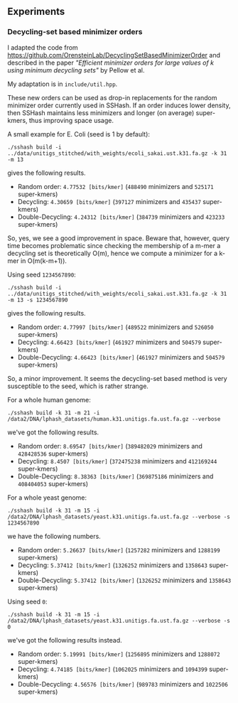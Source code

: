 Experiments
-----------

### Decycling-set based minimizer orders

I adapted the code from https://github.com/OrensteinLab/DecyclingSetBasedMinimizerOrder and described in the paper
*"Efficient minimizer orders for large values of k using minimum decycling sets"* by Pellow et al.

My adaptation is in `include/util.hpp`.

These new orders can be used as drop-in replacements for the random minimizer order currently used in SSHash. If an order induces lower density, then SSHash maintains less minimizers and longer (on average) super-kmers, thus improving space usage.

A small example for E. Coli (seed is 1 by default):

	./sshash build -i ../data/unitigs_stitched/with_weights/ecoli_sakai.ust.k31.fa.gz -k 31 -m 13

gives the following results.

- Random order: `4.77532 [bits/kmer]` (`488490` minimizers and `525171` super-kmers)
- Decycling: `4.30659 [bits/kmer]` (`397127` minimizers and `435437` super-kmers)
- Double-Decycling: `4.24312 [bits/kmer]` (`384739` minimizers and `423233` super-kmers)

So, yes, we see a good improvement in space. Beware that, however, query time becomes problematic since checking the membership of a m-mer a decycling set is theoretically O(m), hence we compute a minimizer for a k-mer in O(m(k-m+1)).

Using seed `1234567890`:

	./sshash build -i ../data/unitigs_stitched/with_weights/ecoli_sakai.ust.k31.fa.gz -k 31 -m 13 -s 1234567890

gives the following results.

- Random order: `4.77997 [bits/kmer]` (`489522` minimizers and `526050` super-kmers)
- Decycling: `4.66423 [bits/kmer]` (`461927` minimizers and `504579` super-kmers)
- Double-Decycling: `4.66423 [bits/kmer]` (`461927` minimizers and `504579` super-kmers)

So, a minor improvement. It seems the decycling-set based method is very susceptible to the seed, which is rather strange.

For a whole human genome:

	./sshash build -k 31 -m 21 -i /data2/DNA/lphash_datasets/human.k31.unitigs.fa.ust.fa.gz --verbose

we've got the following results.

- Random order: `8.69547 [bits/kmer]` (`389482029` minimizers and `428428536` super-kmers)
- Decycling: `8.4507 [bits/kmer]` (`372475238` minimizers and `412169244` super-kmers)
- Double-Decycling: `8.38363 [bits/kmer]` (`369875186` minimizers and `408404053` super-kmers)


For a whole yeast genome:

	./sshash build -k 31 -m 15 -i /data2/DNA/lphash_datasets/yeast.k31.unitigs.fa.ust.fa.gz --verbose -s 1234567890

we have the following numbers.

- Random order: `5.26637 [bits/kmer]` (`1257282` minimizers and `1288199` super-kmers)
- Decycling: `5.37412 [bits/kmer]` (`1326252` minimizers and `1358643` super-kmers)
- Double-Decycling: `5.37412 [bits/kmer]` (`1326252` minimizers and `1358643` super-kmers)

Using seed `0`:

	./sshash build -k 31 -m 15 -i /data2/DNA/lphash_datasets/yeast.k31.unitigs.fa.ust.fa.gz --verbose -s 0

we've got the following results instead.

- Random order: `5.19991 [bits/kmer]` (`1256895` minimizers and `1288072` super-kmers)
- Decycling: `4.74185 [bits/kmer]` (`1062025` minimizers and `1094399` super-kmers)
- Double-Decycling: `4.56576 [bits/kmer]` (`989783` minimizers and `1022506` super-kmers)
